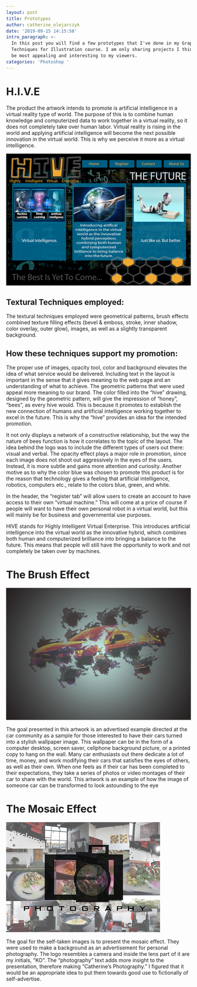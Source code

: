 ```yaml
---
layout: post
title: Prototypes
author: catherine_olejarczyk
date: '2019-09-15 14:15:58'
intro_paragraph: >-
  In this post you will find a few prototypes that I've done in my Graphics
  Techniques for Illustration course. I am only sharing projects I think would
  be most appealing and interesting to my viewers.
categories: 'Photoshop '
---
```

# **H.I.V.E**

The product the artwork intends to promote is artificial intelligence in a virtual reality type of world. The purpose of this is to combine human knowledge and computerized data to work together in a virtual reality, so it does not completely take over human labor. Virtual reality is rising in the world and applying artificial intelligence will become the next possible innovation in the virtual world.  This is why we perceive it more as a virtual intelligence. 

![](/assets/img/uploads/a2p2.png "AI prototype site")

## **Textural Techniques employed:**

The textural techniques employed were geometrical patterns, brush effects combined texture filling effects (bevel & emboss, stroke, inner shadow, color overlay, outer glow), images, as well as a slightly transparent background.

## **How these techniques support my promotion:**

The proper use of images, opacity tool, color and background elevates the idea of what service would be delivered. Including text in the layout is important in the sense that it gives meaning to the web page and an understanding of what to achieve. The geometric patterns that were used appeal more meaning to our brand. The color filled into the “hive” drawing, designed by the geometric pattern, will give the impression of “honey”, “bees”, as every hive would. This is because it promotes to establish the new connection of humans and artificial intelligence working together to excel in the future. This is why the “hive” provides an idea for the intended promotion. 

It not only displays a network of a constructive relationship, but the way the nature of bees function is how it correlates to the topic of the layout. The idea behind the logo was to include the different types of users out there: visual and verbal. The opacity effect plays a major role in promotion, since each image does not shoot out aggressively in the eyes of the users. Instead, it is more subtle and gains more attention and curiosity. Another motive as to why the color blue was chosen to promote this product is for the reason that technology gives a feeling that artificial intelligence, robotics, computers etc., relate to the colors blue, green, and white. 

In the header, the “register tab” will allow users to create an account to have access to their own “virtual machine.” This will come at a price of course if people will want to have their own personal robot in a virtual world, but this  will mainly be for business and governmental use purposes. 

HIVE stands for Highly Intelligent Virtual Enterprise. This introduces artificial intelligence into the virtual world as the innovative hybrid, which combines both human and computerized brilliance into bringing a balance to the future. This means that people will still have the opportunity to work and not completely be taken over by machines.

# **The Brush Effect**

![](/assets/img/uploads/brusheffectwallpaper-recovered.jpg "Lancer gts wallpaper made with brush effect")

The goal presented in this artwork is an advertised example directed at the car community as a sample for those interested to have their cars turned into a stylish wallpaper image. This wallpaper can be in the form of a computer desktop, screen saver, cellphone background picture, or a printed copy to hang on the wall. Many car enthusiasts out there dedicate a lot of time, money, and work modifying their cars that satisfies the eyes of others, as well as their own. When one feels as if their car has been completed to their expectations, they take a series of photos or video montages of their car to share with the world. This artwork is an example of how the image of someone car can be transformed to look astounding to the eye

# **The Mosaic Effect**

![](/assets/img/uploads/mosaiceffect.jpg "KO Photography")

The goal for the self-taken images is to present the mosaic effect. They were used to make a background as an advertisement for personal photography. The logo resembles a camera and inside the lens part of it are my initials, “KO”. The “photography” text adds more insight to the presentation, therefore making “Catherine’s Photography.” I figured that it would be an appropriate idea to put them towards good use to fictionally of self-advertise.

